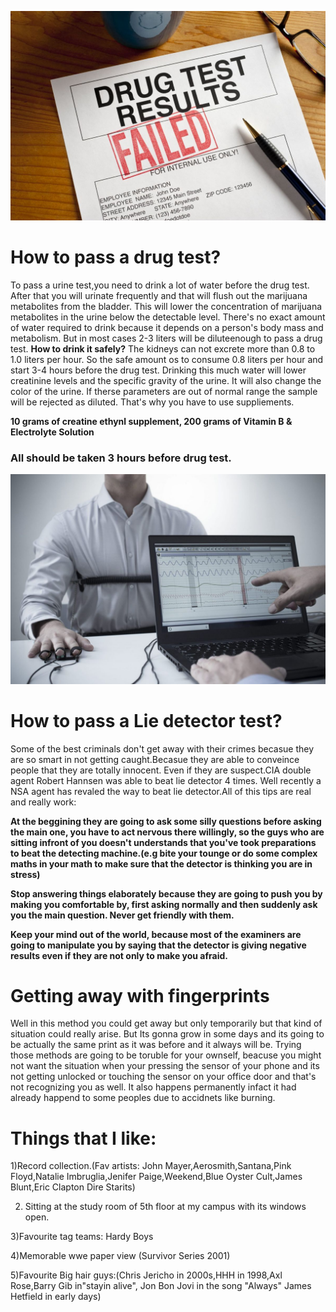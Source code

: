  ![W](0O.jpg)
 
# How to pass a drug test?
To pass a urine test,you need to drink a lot of water before the drug test. After that you will urinate frequently and that will flush out the marijuana metabolites from the bladder. This will lower the concentration of marijuana metabolites in the urine below the detectable level. There's no exact amount of water required to drink because it depends on a person's body mass and metabolism. But in most cases 2-3 liters will be diluteenough to pass a drug test.
**How to drink it safely?** The kidneys can not excrete more than 0.8 to 1.0 liters per hour. So the safe amount os to consume 0.8 liters per hour and start 3-4 hours before the drug test. Drinking this much water will lower creatinine levels and the specific gravity of the urine. It will also change the color of the urine. If therse parameters are out of normal range the sample will be rejected as diluted. That's why you have to use suppliements.

**10 grams of creatine ethynl supplement,
200 grams of Vitamin B &
Electrolyte Solution**

### All should be taken 3 hours before drug test.
![p](po.jpg)
# How to pass a Lie detector test?

Some of the best criminals don't get away with their crimes becasue they are so smart in not getting caught.Becasue they are able to conveince people that they are totally innocent. Even if they are suspect.CIA double agent Robert Hannsen was able to beat lie detector 4 times. Well recently a NSA agent has revaled the way to beat lie detector.All of this tips are real and really work:

**At the beggining they are going to ask some silly questions before asking the main one, you have to act nervous there willingly, so the guys who are sitting infront of you doesn't understands that you've took preparations to beat the detecting machine.(e.g bite your tounge or do some complex maths in your math to make sure that the detector is thinking you are in stress)**

**Stop answering things elaborately because they are going to push you by making you comfortable by, first asking normally and then suddenly ask you the main question. Never get friendly with them.**

**Keep your mind out of the world, because most of the examiners are going to manipulate you by saying that the detector is  giving negative results even if they are not only to make you afraid.**


# Getting away with fingerprints
Well in this method you could get away but only temporarily but that kind of situation could really arise. But Its gonna grow in some days and its going to be actually the same print as it was before and it always will be. Trying those methods are going to be toruble for your ownself, beacuse you might not want the situation when your pressing the sensor of your phone and its not getting unlocked or touching the sensor on your office door and that's not recognizing you as well. It also happens permanently infact it had already happend to some peoples due to accidnets like burning.



# Things that I like:

1)Record collection.(Fav artists: John Mayer,Aerosmith,Santana,Pink Floyd,Natalie Imbruglia,Jenifer Paige,Weekend,Blue Oyster Cult,James Blunt,Eric Clapton Dire Starits)

2) Sitting at the study room of 5th floor at my campus with its windows open.

3)Favourite tag teams: Hardy Boys

4)Memorable wwe paper view (Survivor Series 2001)

5)Favourite Big hair guys:(Chris Jericho in 2000s,HHH in 1998,Axl Rose,Barry Gib in"stayin alive", Jon Bon Jovi in the song "Always" James Hetfield in early days) 





